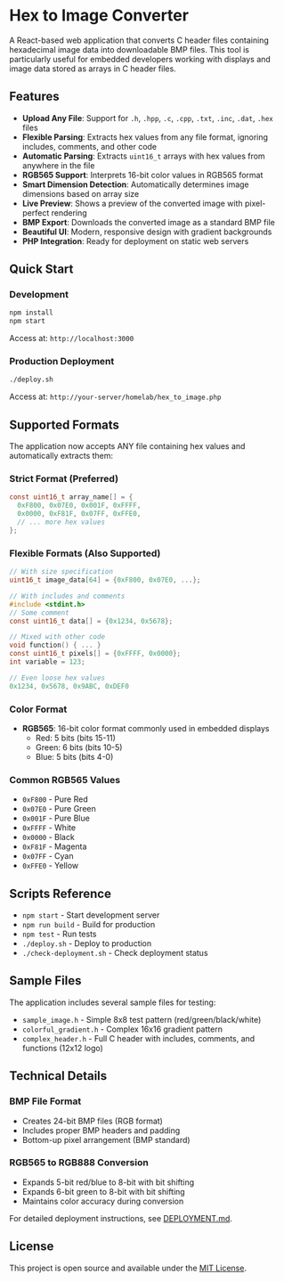 # Hex to Image Converter

A React-based web application that converts C header files containing hexadecimal image data into downloadable BMP files. This tool is particularly useful for embedded developers working with displays and image data stored as arrays in C header files.

## Features

- **Upload Any File**: Support for `.h`, `.hpp`, `.c`, `.cpp`, `.txt`, `.inc`, `.dat`, `.hex` files
- **Flexible Parsing**: Extracts hex values from any file format, ignoring includes, comments, and other code
- **Automatic Parsing**: Extracts `uint16_t` arrays with hex values from anywhere in the file
- **RGB565 Support**: Interprets 16-bit color values in RGB565 format
- **Smart Dimension Detection**: Automatically determines image dimensions based on array size
- **Live Preview**: Shows a preview of the converted image with pixel-perfect rendering
- **BMP Export**: Downloads the converted image as a standard BMP file
- **Beautiful UI**: Modern, responsive design with gradient backgrounds
- **PHP Integration**: Ready for deployment on static web servers

## Quick Start

### Development
```bash
npm install
npm start
```
Access at: `http://localhost:3000`

### Production Deployment
```bash
./deploy.sh
```
Access at: `http://your-server/homelab/hex_to_image.php`

## Supported Formats

The application now accepts ANY file containing hex values and automatically extracts them:

### Strict Format (Preferred)
```c
const uint16_t array_name[] = {
  0xF800, 0x07E0, 0x001F, 0xFFFF,
  0x0000, 0xF81F, 0x07FF, 0xFFE0,
  // ... more hex values
};
```

### Flexible Formats (Also Supported)
```c
// With size specification
uint16_t image_data[64] = {0xF800, 0x07E0, ...};

// With includes and comments
#include <stdint.h>
// Some comment
const uint16_t data[] = {0x1234, 0x5678};

// Mixed with other code
void function() { ... }
const uint16_t pixels[] = {0xFFFF, 0x0000};
int variable = 123;

// Even loose hex values
0x1234, 0x5678, 0x9ABC, 0xDEF0
```

### Color Format
- **RGB565**: 16-bit color format commonly used in embedded displays
  - Red: 5 bits (bits 15-11)
  - Green: 6 bits (bits 10-5)  
  - Blue: 5 bits (bits 4-0)

### Common RGB565 Values
- `0xF800` - Pure Red
- `0x07E0` - Pure Green  
- `0x001F` - Pure Blue
- `0xFFFF` - White
- `0x0000` - Black
- `0xF81F` - Magenta
- `0x07FF` - Cyan
- `0xFFE0` - Yellow

## Scripts Reference

- `npm start` - Start development server
- `npm run build` - Build for production
- `npm test` - Run tests
- `./deploy.sh` - Deploy to production
- `./check-deployment.sh` - Check deployment status

## Sample Files

The application includes several sample files for testing:
- `sample_image.h` - Simple 8x8 test pattern (red/green/black/white)
- `colorful_gradient.h` - Complex 16x16 gradient pattern
- `complex_header.h` - Full C header with includes, comments, and functions (12x12 logo)

## Technical Details

### BMP File Format
- Creates 24-bit BMP files (RGB format)
- Includes proper BMP headers and padding
- Bottom-up pixel arrangement (BMP standard)

### RGB565 to RGB888 Conversion
- Expands 5-bit red/blue to 8-bit with bit shifting
- Expands 6-bit green to 8-bit with bit shifting
- Maintains color accuracy during conversion

For detailed deployment instructions, see [DEPLOYMENT.md](DEPLOYMENT.md).

## License

This project is open source and available under the [MIT License](LICENSE).
